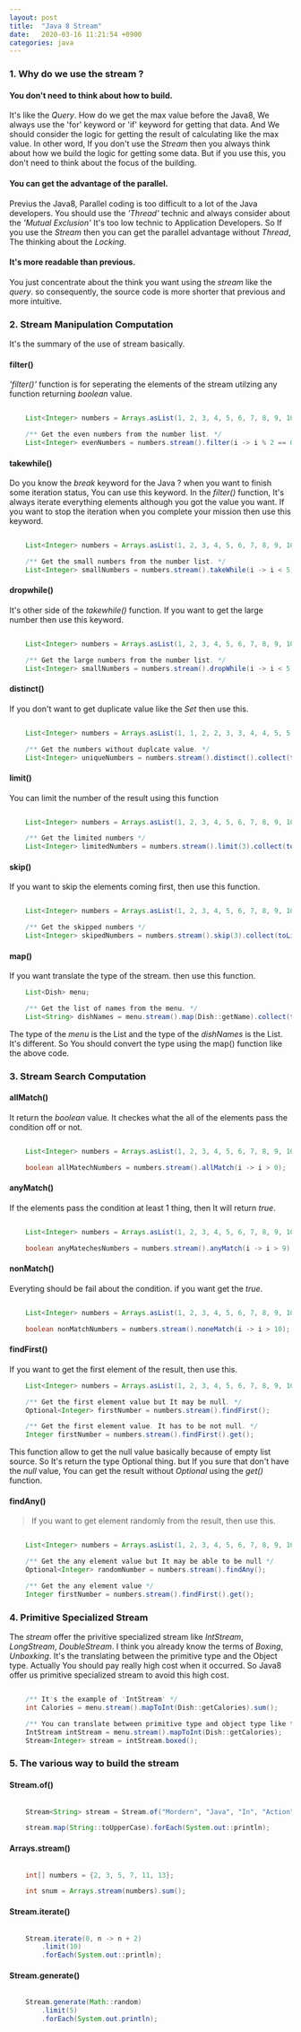 ```yaml
---
layout: post
title:  "Java 8 Stream"
date:   2020-03-16 11:21:54 +0900
categories: java
---
```


### 1. Why do we use the stream ?

#### You don't need to think about how to build.
It's like the _Query_. How do we get the max value before the Java8, We always use the 'for' keyword or 'if' keyword for getting that data. And We should consider the logic for getting the result of calculating like the max value. In other word, If you don't use the _Stream_ then you always think about how we build the logic for getting some data. But if you use this, you don't need to think about the focus of the building.

#### You can get the advantage of the parallel.
Previus the Java8, Parallel coding is too difficult to a lot of the Java developers. You should use the _'Thread'_ technic and always consider about the _'Mutual Exclusion'_ It's too low technic to Application Developers. So If you use the _Stream_ then you can get the parallel advantage without _Thread_, The thinking about the _Locking_.

#### It's more readable than previous.
You just concentrate about the think you want using the _stream_ like the _query_. so consequently, the source code is more shorter that previous and more intuitive.

### 2. Stream Manipulation Computation

It's the summary of the use of stream basically.

#### filter()

_'filter()'_ function is for seperating the elements of the stream utilzing any function returning _boolean_ value.

```java

    List<Integer> numbers = Arrays.asList(1, 2, 3, 4, 5, 6, 7, 8, 9, 10);

    /** Get the even numbers from the number list. */
    List<Integer> evenNumbers = numbers.stream().filter(i -> i % 2 == 0).collect(toList());

```

#### takewhile()

Do you know the _break_ keyword for the Java ? when you want to finish some iteration status, You can use this keyword. In the _filter()_ function, It's always iterate everything elements although you got the value you want. If you want to stop the iteration when you complete your mission then use this keyword.

```java

    List<Integer> numbers = Arrays.asList(1, 2, 3, 4, 5, 6, 7, 8, 9, 10);

    /** Get the small numbers from the number list. */
    List<Integer> smallNumbers = numbers.stream().takeWhile(i -> i < 5).collect(toList())

```

#### dropwhile()

It's other side of the _takewhile()_ function. If you want to get the large number then use this keyword.

```java

    List<Integer> numbers = Arrays.asList(1, 2, 3, 4, 5, 6, 7, 8, 9, 10);

    /** Get the large numbers from the number list. */
    List<Integer> smallNumbers = numbers.stream().dropWhile(i -> i < 5).collect(toList());

```


#### distinct()

If you don't want to get duplicate value like the _Set_ then use this.

```java

    List<Integer> numbers = Arrays.asList(1, 1, 2, 2, 3, 3, 4, 4, 5, 5);

    /** Get the numbers without duplcate value. */
    List<Integer> uniqueNumbers = numbers.stream().distinct().collect(toList());

```

#### limit()

You can limit the number of the result using this function

```java

    List<Integer> numbers = Arrays.asList(1, 2, 3, 4, 5, 6, 7, 8, 9, 10);

    /** Get the limited numbers */
    List<Integer> limitedNumbers = numbers.stream().limit(3).collect(toList());

```

#### skip()

If you want to skip the elements coming first, then use this function.

```java

    List<Integer> numbers = Arrays.asList(1, 2, 3, 4, 5, 6, 7, 8, 9, 10);

    /** Get the skipped numbers */
    List<Integer> skipedNumbers = numbers.stream().skip(3).collect(toList());

```

#### map()

If you want translate the type of the stream. then use this function.

```java
    List<Dish> menu;

    /** Get the list of names from the menu. */
    List<String> dishNames = menu.stream().map(Dish::getName).collect(toList());
```

The type of the _menu_ is the List<Dish> and the type of the _dishNames_ is the List<String>. It's different. So You should convert the type using the map() function like the above code.

### 3. Stream Search Computation

#### allMatch()

It return the _boolean_ value. It checkes what the all of the elements pass the condition off or not.

```java

    List<Integer> numbers = Arrays.asList(1, 2, 3, 4, 5, 6, 7, 8, 9, 10);

    boolean allMatechNumbers = numbers.stream().allMatch(i -> i > 0);

```

#### anyMatch()

If the elements pass the condition at least 1 thing, then It will return _true_.

```java

    List<Integer> numbers = Arrays.asList(1, 2, 3, 4, 5, 6, 7, 8, 9, 10);

    boolean anyMatechesNumbers = numbers.stream().anyMatch(i -> i > 9);

```

#### nonMatch()

Everyting should be fail about the condition. if you want get the _true_.

```java

    List<Integer> numbers = Arrays.asList(1, 2, 3, 4, 5, 6, 7, 8, 9, 10);

    boolean nonMatchNumbers = numbers.stream().noneMatch(i -> i > 10);

```

#### findFirst()

If you want to get the first element of the result, then use this.

```java
    List<Integer> numbers = Arrays.asList(1, 2, 3, 4, 5, 6, 7, 8, 9, 10);

    /** Get the first element value but It may be null. */
    Optional<Integer> firstNumber = numbers.stream().findFirst();

    /** Get the first element value. It has to be not null. */
    Integer firstNumber = numbers.stream().findFirst().get();
```

This function allow to get the null value basically because of empty list source. So It's return the type Optional thing. but If you sure that don't have the _null_ value, You can get the result without _Optional_ using the _get()_ function.

#### findAny()

> If you want to get element randomly from the result, then use this.

```java

    List<Integer> numbers = Arrays.asList(1, 2, 3, 4, 5, 6, 7, 8, 9, 10);

    /** Get the any element value but It may be able to be null */
    Optional<Integer> randomNumber = numbers.stream().findAny();

    /** Get the any element value */
    Integer firstNumber = numbers.stream().findFirst().get();

```

### 4. Primitive Specialized Stream

The _stream_ offer the privitive specialized stream like _IntStream_, _LongStream_, _DoubleStream_. I think you already know the terms of _Boxing_, _Unboxking_. It's the translating between the primitive type and the Object type. Actually You should pay really high cost when it occurred. So Java8 offer us primitive specialized stream to avoid this high cost.

```java

    /** It's the example of 'IntStream' */
    int Calories = menu.stream().mapToInt(Dish::getCalories).sum();

    /** You can translate between primitive type and object type like the below if you want */
    IntStream intStream = menu.stream().mapToInt(Dish::getCalories);
    Stream<Integer> stream = intStream.boxed();

```

### 5. The various way to build the stream

#### Stream.of()

```java

    Stream<String> stream = Stream.of("Mordern", "Java", "In", "Action");

    stream.map(String::toUpperCase).forEach(System.out::println);

```

#### Arrays.stream()

```java

    int[] numbers = {2, 3, 5, 7, 11, 13};

    int snum = Arrays.stream(numbers).sum();

```

#### Stream.iterate()

```java

    Stream.iterate(0, n -> n + 2)
        .limit(10)
        .forEach(System.out::println);

```

#### Stream.generate()

```java

    Stream.generate(Math::random)
        .limit(5)
        .forEach(System.out.println);

```